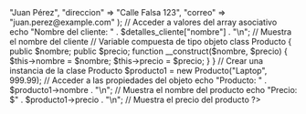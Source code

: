<?php
// Ejemplo en PHP que distingue variables escalares y compuestas

// Variables escalares: 
// Son variables que contienen un solo valor. 
// Tipos de datos: entero, flotante, cadena, booleano

// Variable escalar de tipo entero
$numero_de_productos = 5; // Cantidad de productos comprados

// Variable escalar de tipo flotante
$precio_unitario = 199.99; // Precio de cada producto

// Variable escalar de tipo cadena
$nombre_cliente = "Juan Pérez"; // Nombre del cliente

// Variable escalar de tipo booleano
$es_miembro = true; // Indica si el cliente es miembro (true) o no (false)


// Variables compuestas: 
// Son variables que pueden contener múltiples valores o estructuras complejas. 
// Tipos de datos: array, objeto

// Variable compuesta de tipo array
$lista_de_productos = array("Laptop", "Mouse", "Teclado"); // Lista de productos comprados

// Acceder a elementos del array
echo "Producto 1: " . $lista_de_productos[0] . "\n"; // Accede al primer producto de la lista

// Variable compuesta de tipo array asociativo
$detalles_cliente = array(
    "nombre" => "Juan Pérez",
    "direccion" => "Calle Falsa 123",
    "correo" => "juan.perez@example.com"
);

// Acceder a valores del array asociativo
echo "Nombre del cliente: " . $detalles_cliente["nombre"] . "\n"; // Muestra el nombre del cliente

// Variable compuesta de tipo objeto
class Producto {
    public $nombre;
    public $precio;
    
    function __construct($nombre, $precio) {
        $this->nombre = $nombre;
        $this->precio = $precio;
    }
}

// Crear una instancia de la clase Producto
$producto1 = new Producto("Laptop", 999.99);

// Acceder a las propiedades del objeto
echo "Producto: " . $producto1->nombre . "\n"; // Muestra el nombre del producto
echo "Precio: $" . $producto1->precio . "\n";  // Muestra el precio del producto
?>
